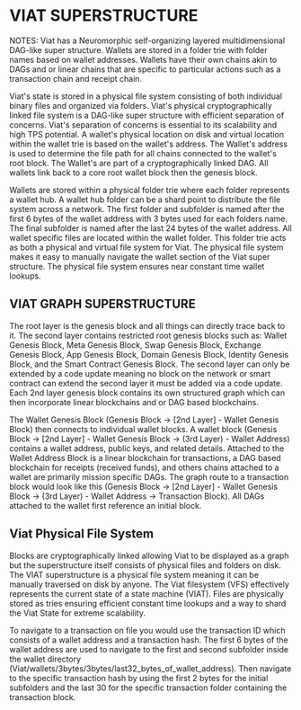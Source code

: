 # VIAT SUPERSTRUCTURE

NOTES:
Viat has a Neuromorphic self-organizing layered multidimensional DAG-like super structure.
Wallets are stored in a folder trie with folder names based on wallet addresses.
Wallets have their own chains akin to DAGs and or linear chains that are specific to particular actions such as a transaction chain and receipt chain.

Viat's state is stored in a physical file system consisting of both individual binary files and organized via folders.
Viat's physical cryptographically linked file system is a DAG-like super structure with efficient separation of concerns.
Viat's separation of concerns is essential to its scalability and high TPS potential.
A wallet's physical location on disk and virtual location within the wallet trie is based on the wallet's address.
The Wallet's address is used to determine the file path for all chains connected to the wallet's root block.
The Wallet's are part of a cryptographically linked DAG.
All wallets link back to a core root wallet block then the genesis block.

Wallets are stored within a physical folder trie where each folder represents a wallet hub. A wallet hub folder can be a shard point to distribute the file system across a network. The first folder and subfolder is named after the first 6 bytes of the wallet address with 3 bytes used for each folders name. The final subfolder is named after the last 24 bytes of the wallet address. All wallet specific files are located within the wallet folder. This folder trie acts as both a physical and virtual file system for Viat. The physical file system makes it easy to manually navigate the wallet section of the Viat super structure. The physical file system ensures near constant time wallet lookups.

## VIAT GRAPH SUPERSTRUCTURE

The root layer is the genesis block and all things can directly trace back to it. The second layer contains restricted root genesis blocks such as: Wallet Genesis Block, Meta Genesis Block, Swap Genesis Block, Exchange Genesis Block, App Genesis Block, Domain Genesis Block, Identity Genesis Block, and the Smart Contract Genesis Block. The second layer can only be extended by a code update meaning no block on the network or smart contract can extend the second layer it must be added via a code update. Each 2nd layer genesis block contains its own structured graph which can then incorporate linear blockchains and or DAG based blockchains.

The Wallet Genesis Block (Genesis Block -> [2nd Layer] - Wallet Genesis Block) then connects to individual wallet blocks. A wallet block (Genesis Block -> [2nd Layer] - Wallet Genesis Block -> (3rd Layer) - Wallet Address) contains a wallet address, public keys, and related details. Attached to the Wallet Address Block is a linear blockchain for transactions, a DAG based blockchain for receipts (received funds), and others chains attached to a wallet are primarily mission specific DAGs. The graph route to a transaction block would look like this (Genesis Block -> [2nd Layer] - Wallet Genesis Block -> (3rd Layer) - Wallet Address -> Transaction Block). All DAGs attached to the wallet first reference an initial block.

## Viat Physical File System
Blocks are cryptographically linked allowing Viat to be displayed as a graph but the superstructure itself consists of physical files and folders on disk.
The VIAT superstructure is a physical file system meaning it can be manually traversed on disk by anyone. The Viat filesystem (VFS) effectively represents the current state of a state machine (VIAT). Files are physically stored as tries ensuring efficient constant time lookups and a way to shard the Viat State for extreme scalability. 

To navigate to a transaction on file you would use the transaction ID which consists of a wallet address and a transaction hash. The first 6 bytes of the wallet address are used to navigate to the first and second subfolder inside the wallet directory (Viat/wallets/3bytes/3bytes/last32_bytes_of_wallet_address). Then navigate to the specific transaction hash by using the first 2 bytes for the initial subfolders and the last 30 for the specific transaction folder containing the transaction block.

